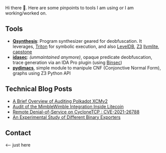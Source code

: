 Hi there 👋. Here are some pinpoints to tools I am using or I am working/worked on.

## Tools

* [**Qsynthesis**](https://github.com/quarkslab/qsynthesis): Program synthesizer geared for deobfuscation. It leverages, [Triton](https://github.com/JonathanSalwan/Triton) for symbolic execution, and also [LevelDB](https://github.com/google/leveldb), [Z3](https://github.com/Z3Prover/z3) [llvmlite](https://github.com/numba/llvmlite), [capstone](https://github.com/capstone-engine/capstone)
* [**idasec**](https://github.com/RobinDavid/idasec): *(unmaintained anymore)*, opaque predicate deobfuscation, trace generation via an IDA Pro plugin (using [Binsec](https://binsec.github.io))
* [**pydimacs**](https://github.com/RobinDavid/pydimacs), simple module to manipule CNF (Conjonctive Normal Form), graphs using Z3 Python API

## Technical Blog Posts

* [A Brief Overview of Auditing Polkadot XCMv2](https://blog.quarkslab.com/a-brief-overview-of-auditing-xcmv2.html)
* [Audit of the MimbleWimble Integration Inside Litecoin](https://blog.quarkslab.com/audit-of-the-mimblewimble-integration-inside-litecoin.html)
* [Remote Denial-of-Service on CycloneTCP : CVE-2021-26788](https://blog.quarkslab.com/remote-denial-of-service-on-cyclonetcp-cve-2021-26788.html)
* [An Experimental Study of Different Binary Exporters](https://blog.quarkslab.com/an-experimental-study-of-different-binary-exporters.html)

## Contact

<-- just here

<!--
**RobinDavid/RobinDavid** is a ✨ _special_ ✨ repository because its `README.md` (this file) appears on your GitHub profile.

Here are some ideas to get you started:

- 🔭 I’m currently working on ...
- 🌱 I’m currently learning ...
- 👯 I’m looking to collaborate on ...
- 🤔 I’m looking for help with ...
- 💬 Ask me about ...
- 📫 How to reach me: ...
- 😄 Pronouns: ...
- ⚡ Fun fact: ...
-->